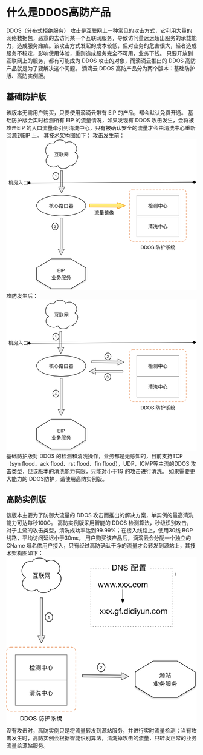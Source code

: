 # 什么是DDOS高防产品
DDOS（分布式拒绝服务） 攻击是互联网上一种常见的攻击方式，它利用大量的网络数据包，恶意的去访问某一个互联网服务，导致访问量远远超出服务的承载能力，造成服务瘫痪。该攻击方式发起的成本较低，但对业务的危害很大，轻者造成服务不稳定，影响使用体验，重则造成服务完全不可用，业务下线。
只要开放到互联网上的服务，都有可能成为 DDOS 攻击的对象，而滴滴云推出的 DDOS 高防产品就是为了要解决这个问题。
滴滴云 DDOS 高防产品分为两个版本：基础防护版、高防实例版。

## 基础防护版
该版本无需用户购买，只要使用滴滴云带有 EIP 的产品，都会默认免费开通。
基础防护版会实时检测所有 EIP 的流量情况，如果发现有 DDOS 攻击发生，会将被攻击EIP 的入口流量牵引到清洗中心，只有被确认安全的流量才会由清洗中心重新回源到EIP 上。
其技术架构图如下：
攻击发生前：
![avatar](./picture/1.1.1.png)
攻防发生后：
![avatar](./picture/1.1.2.png)
基础防护版对 DDOS 的检测和清洗操作，业务都是无感知的，目前支持TCP（syn flood、ack flood、rst flood、fin flood），UDP，ICMP等主流的DDOS 攻击类型，但该版本的清洗能力有限，只能对小于1G 的攻击进行清洗。
如果需要更大能力的 DDOS防护，请使用高防实例版。
## 高防实例版
该版本主要为了防御大流量的 DDOS 攻击而推出的解决方案，单实例的最高清洗能力可达每秒100G。
高防实例版采用智能的 DDOS 检测算法，秒级识别攻击，对于主流的攻击类型，清洗成功率达到99.99%；在接入线路上，使用30线 BGP线路，平均访问延迟小于30ms。
用户购买该产品后，滴滴云会分配一个独立的 CName 域名供用户接入，只有经过高防确认干净的流量才会转发到源站上，其技术架构图如下：
![avatar](./picture/1.1.3.png)
没有攻击时，高防实例只是将流量转发到源站服务，并进行实时流量检测；当有攻击发生时，高防实例会根据智能识别算法，清洗掉攻击的流量，只转发正常的业务流量给源站服务。